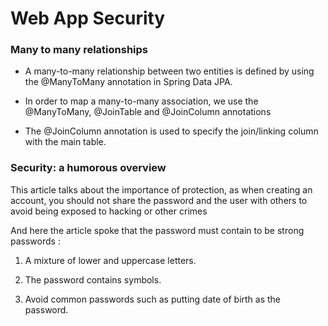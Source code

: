 # Web App Security

### Many to many relationships

* A many-to-many relationship between two entities is defined by using the @ManyToMany annotation in Spring Data JPA.

* In order to map a many-to-many association, we use the @ManyToMany, @JoinTable and @JoinColumn annotations

* The @JoinColumn annotation is used to specify the join/linking column with the main table.

### Security: a humorous overview

This article talks about the importance of protection, as when creating an account, you should not share the password and the user with others to avoid being exposed to hacking or other crimes

And here the article spoke that the password must contain to be strong passwords :

1. A mixture of lower and uppercase letters.

2. The password contains symbols.

3. Avoid common passwords such as putting date of birth as the password.




